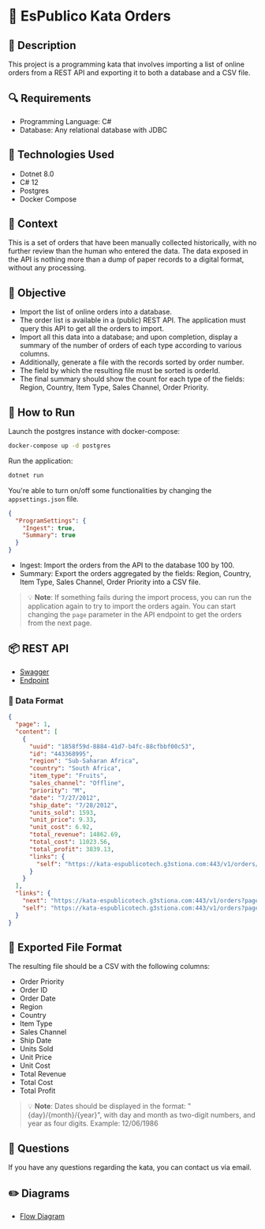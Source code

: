 # 🥋 EsPublico Kata Orders

## 📰 Description

This project is a programming kata that involves importing a list of online orders from a REST API and exporting it to both a database and a CSV file.

## 🔍 Requirements

- Programming Language: C#
- Database: Any relational database with JDBC

## 🤖 Technologies Used

- Dotnet 8.0
- C# 12
- Postgres
- Docker Compose

## 📕 Context

This is a set of orders that have been manually collected historically, with no further review than the human who entered the data. The data exposed in the API is nothing more than a dump of paper records to a digital format, without any processing.

## 👀 Objective

- Import the list of online orders into a database.
- The order list is available in a (public) REST API. The application must query this API to get all the orders to import.
- Import all this data into a database; and upon completion, display a summary of the number of orders of each type according to various columns.
- Additionally, generate a file with the records sorted by order number.
- The field by which the resulting file must be sorted is orderId.
- The final summary should show the count for each type of the fields: Region, Country, Item Type, Sales Channel, Order Priority.

## 🚀 How to Run

Launch the postgres instance with docker-compose:

```bash
docker-compose up -d postgres
```

Run the application:

```bash
dotnet run
```

You're able to turn on/off some functionalities by changing the `appsettings.json` file.

```json
{
  "ProgramSettings": {
    "Ingest": true,
    "Summary": true
  }
}
```

- Ingest: Import the orders from the API to the database 100 by 100.
- Summary: Export the orders aggregated by the fields: Region, Country, Item Type, Sales Channel, Order Priority into a CSV file.

> 💡 **Note**: If something fails during the import process, you can run the application again to try to import the orders again.
> You can start changing the `page` parameter in the API endpoint to get the orders from the next page.

## 📦 REST API

- [Swagger](https://kata-espublicotech.g3stiona.com/apidoc/#/orders/getOrder)
- [Endpoint](https://kata-espublicotech.g3stiona.com/v1/orders?page=1&max-per-page=100)

### 📄 Data Format

```json
{
  "page": 1,
  "content": [
    {
      "uuid": "1858f59d-8884-41d7-b4fc-88cfbbf00c53",
      "id": "443368995",
      "region": "Sub-Saharan Africa",
      "country": "South Africa",
      "item_type": "Fruits",
      "sales_channel": "Offline",
      "priority": "M",
      "date": "7/27/2012",
      "ship_date": "7/28/2012",
      "units_sold": 1593,
      "unit_price": 9.33,
      "unit_cost": 6.92,
      "total_revenue": 14862.69,
      "total_cost": 11023.56,
      "total_profit": 3839.13,
      "links": {
        "self": "https://kata-espublicotech.g3stiona.com:443/v1/orders/1858f59d-8884-41d7-b4fc-88cfbbf00c53"
      }
    }
  ],
  "links": {
    "next": "https://kata-espublicotech.g3stiona.com:443/v1/orders?page=2&max-per-page=100",
    "self": "https://kata-espublicotech.g3stiona.com:443/v1/orders?page=1&max-per-page=100"
  }
}
```

## 📄 Exported File Format

The resulting file should be a CSV with the following columns:

- Order Priority
- Order ID
- Order Date
- Region
- Country
- Item Type
- Sales Channel
- Ship Date
- Units Sold
- Unit Price
- Unit Cost
- Total Revenue
- Total Cost
- Total Profit

> 💡 **Note**: Dates should be displayed in the format: "{day}/{month}/{year}", with day and month as two-digit numbers, and year as four digits. Example: 12/06/1986

## 🤔 Questions

If you have any questions regarding the kata, you can contact us via email.

## ✏️ Diagrams

- [Flow Diagram](./docs/espublica-orders-flow-diagram.svg)